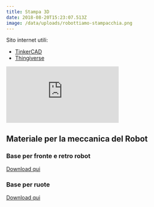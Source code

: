 ```yaml
---
title: Stampa 3D
date: 2018-08-20T15:23:07.513Z
image: /data/uploads/robottiamo-stampacchia.png
---
```

Sito internet utili:

- [TinkerCAD](https://www.tinkercad.com/)
- [Thingiverse](https://www.thingiverse.com/)

<div class="resp-container">
<iframe class="resp-iframe" src="https://docs.google.com/presentation/d/e/2PACX-1vSn_Bu_Ss0NomzO1hIIEiJsv5pWtZziCxkRVymWwRxsMuO79rC-jrmY4LuSq5DUMWH3xTvceCww2d1Z/embed?start=false&loop=false&delayms=3000" frameborder="0" allowfullscreen="true" mozallowfullscreen="true" webkitallowfullscreen="true"></iframe>
</div>

## Materiale per la meccanica del Robot

### Base per fronte e retro robot

<stl-part-viewer src="/files/fronteretro.stl"></stl-part-viewer>
[Download qui](/files/fronteretro.stl)

### Base per ruote

<stl-part-viewer src="/files/ruote.stl"></stl-part-viewer>
[Download qui](/files/ruote.stl)



